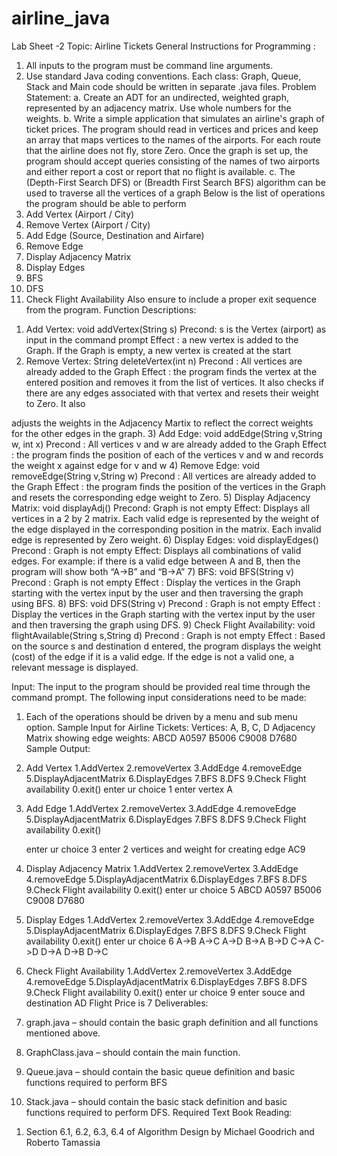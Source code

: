 # airline_java

Lab Sheet -2 Topic: Airline Tickets
General Instructions for Programming :
1. All inputs to the program must be command line arguments.
2. Use standard Java coding conventions. Each class: Graph, Queue, Stack and Main code should be written in separate .java files.
Problem Statement:
a. Create an ADT for an undirected, weighted graph, represented by an adjacency matrix. Use whole numbers for the weights.
b. Write a simple application that simulates an airline's graph of ticket prices. The program should read in vertices and prices and keep an array that maps vertices to the names of the airports. For each route that the airline does not fly, store Zero. Once the graph is set up, the program should accept queries consisting of the names of two airports and either report a cost or report that no flight is available.
c. The (Depth-First Search DFS) or (Breadth First Search BFS) algorithm can be used to traverse all the vertices of a graph
Below is the list of operations the program should be able to perform
1. Add Vertex (Airport / City)
2. Remove Vertex (Airport / City)
3. Add Edge (Source, Destination and Airfare)
4. Remove Edge
5. Display Adjacency Matrix
6. Display Edges
7. BFS
8. DFS
9. Check Flight Availability
Also ensure to include a proper exit sequence from the program.
Function Descriptions:
1) Add Vertex: void addVertex(String s)
Precond: s is the Vertex (airport) as input in the command prompt
Effect : a new vertex is added to the Graph. If the Graph is empty, a new vertex is created at the start
2) Remove Vertex: String deleteVertex(int n)
Precond : All vertices are already added to the Graph
Effect : the program finds the vertex at the entered position and removes it from the list of vertices. It also checks if there are any edges associated with that vertex and resets their weight to Zero. It also
   
adjusts the weights in the Adjacency Martix to reflect the correct weights for the other edges in the graph.
3) Add Edge: void addEdge(String v,String w, int x)
Precond : All vertices v and w are already added to the Graph
Effect : the program finds the position of each of the vertices v and w and records the weight x against edge for v and w
4) Remove Edge: void removeEdge(String v,String w)
Precond : All vertices are already added to the Graph
Effect : the program finds the position of the vertices in the Graph and resets the corresponding edge weight to Zero.
5) Display Adjacency Matrix: void displayAdj()
Precond: Graph is not empty
Effect: Displays all vertices in a 2 by 2 matrix. Each valid edge is represented by the weight of the edge displayed in the corresponding position in the matrix. Each invalid edge is represented by Zero weight.
6) Display Edges: void displayEdges()
Precond : Graph is not empty
Effect: Displays all combinations of valid edges. For example: if there is a valid edge between A and B, then the program will show both “A->B” and “B->A”
7) BFS: void BFS(String v)
Precond : Graph is not empty
Effect : Display the vertices in the Graph starting with the vertex input by the user and then traversing the graph using BFS.
8) BFS: void DFS(String v)
Precond : Graph is not empty
Effect : Display the vertices in the Graph starting with the vertex input by the user and then traversing the graph using DFS.
9) Check Flight Availability: void flightAvailable(String s,String d)
Precond : Graph is not empty
Effect : Based on the source s and destination d entered, the program displays the weight (cost) of the edge if it is a valid edge. If the edge is not a valid one, a relevant message is displayed.

Input:
The input to the program should be provided real time through the command prompt. The following input considerations need to be made:
1. Each of the operations should be driven by a menu and sub menu option. Sample Input for Airline Tickets:
Vertices: A, B, C, D
Adjacency Matrix showing edge weights:
ABCD A0597 B5006 C9008 D7680
Sample Output:
1. Add Vertex
         1.AddVertex
         2.removeVertex
         3.AddEdge
         4.removeEdge
         5.DisplayAdjacentMatrix
         6.DisplayEdges
         7.BFS
         8.DFS
         9.Check Flight availability
         0.exit()
         enter ur choice
1
enter vertex
A
2. Add Edge
        1.AddVertex
        2.removeVertex
        3.AddEdge
        4.removeEdge
        5.DisplayAdjacentMatrix
        6.DisplayEdges
        7.BFS
        8.DFS
        9.Check Flight availability
        0.exit()
  
      enter ur choice
3
enter 2 vertices and weight for creating edge
AC9
3. Display Adjacency Matrix
         1.AddVertex
         2.removeVertex
         3.AddEdge
         4.removeEdge
         5.DisplayAdjacentMatrix
         6.DisplayEdges
         7.BFS
         8.DFS
         9.Check Flight availability
         0.exit()
          enter ur choice
5
ABCD A0597 B5006 C9008 D7680
4. Display Edges
         1.AddVertex
         2.removeVertex
         3.AddEdge
         4.removeEdge
         5.DisplayAdjacentMatrix
         6.DisplayEdges
         7.BFS
         8.DFS
         9.Check Flight availability
         0.exit()
          enter ur choice
6
          A->B
          A->C
          A->D
          B->A
          B->D
          C->A
          C->D
          D->A
          D->B
          D->C

5. Check Flight Availability
            1.AddVertex
            2.removeVertex
            3.AddEdge
            4.removeEdge
            5.DisplayAdjacentMatrix
            6.DisplayEdges
            7.BFS
            8.DFS
            9.Check Flight availability
            0.exit()
             enter ur choice
9
             enter souce and destination
AD
             Flight Price is    7
Deliverables:
1. graph.java – should contain the basic graph definition and all functions mentioned above.
2. GraphClass.java – should contain the main function.
3. Queue.java – should contain the basic queue definition and basic functions required to perform
BFS
4. Stack.java – should contain the basic stack definition and basic functions required to perform
DFS.
Required Text Book Reading:
1) Section 6.1, 6.2, 6.3, 6.4 of Algorithm Design by Michael Goodrich and Roberto Tamassia
